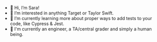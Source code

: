 - 👋 Hi, I’m Sara!
- 👀 I’m interested in anything Target or Taylor Swift.
- 🌱 I’m currently learning more about proper ways to add tests to your code, like Cypress & Jest.
- 💞️ I'm currently an engineer, a TA/central grader and simply a human being.


<!---
saraoros/saraoros is a ✨ special ✨ repository because its `README.md` (this file) appears on your GitHub profile.
You can click the Preview link to take a look at your changes.
--->
